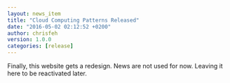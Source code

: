 ```yaml
---
layout: news_item
title: "Cloud Computing Patterns Released"
date: "2016-05-02 02:12:52 +0200"
author: chrisfeh
version: 1.0.0
categories: [release]
---
```


Finally, this website gets a redesign. News are not used for now. Leaving it here to be reactivated later.
